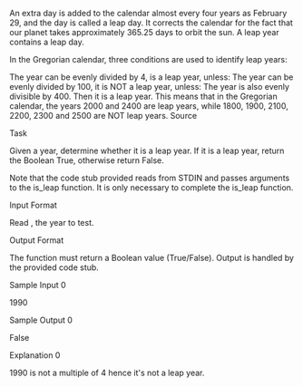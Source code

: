 An extra day is added to the calendar almost every four years as February 29, and the day is called a leap day. It corrects the calendar for the fact that our planet takes approximately 365.25 days to orbit the sun. A leap year contains a leap day.

In the Gregorian calendar, three conditions are used to identify leap years:

The year can be evenly divided by 4, is a leap year, unless:
The year can be evenly divided by 100, it is NOT a leap year, unless:
The year is also evenly divisible by 400. Then it is a leap year.
This means that in the Gregorian calendar, the years 2000 and 2400 are leap years, while 1800, 1900, 2100, 2200, 2300 and 2500 are NOT leap years. Source

Task

Given a year, determine whether it is a leap year. If it is a leap year, return the Boolean True, otherwise return False.

Note that the code stub provided reads from STDIN and passes arguments to the is_leap function. It is only necessary to complete the is_leap function.

Input Format

Read , the year to test.

Output Format

The function must return a Boolean value (True/False). Output is handled by the provided code stub.

Sample Input 0

1990

Sample Output 0

False

Explanation 0

1990 is not a multiple of 4 hence it's not a leap year.
